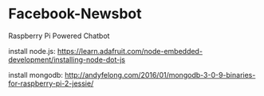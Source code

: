 # Facebook-Newsbot
Raspberry Pi Powered Chatbot

install node.js: https://learn.adafruit.com/node-embedded-development/installing-node-dot-js

install mongodb: http://andyfelong.com/2016/01/mongodb-3-0-9-binaries-for-raspberry-pi-2-jessie/
